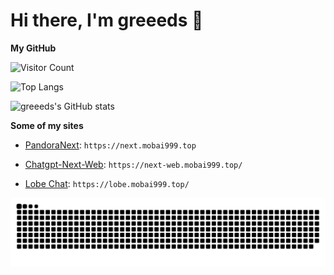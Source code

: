 # Hi there, I'm greeeds 👋

**My GitHub**


![Visitor Count](https://profile-counter.glitch.me/greeeds/count.svg)

![Top Langs](https://github-readme-stats-greeeds.vercel.app/api/top-langs/?username=greeeds&layout=compact&locale=cn)

![greeeds's GitHub stats](https://github-readme-stats-greeeds.vercel.app/api?username=greeeds&show_icons=true&locale=cn&include_all_commits=true&count_private=true)


**Some of my sites**

- [PandoraNext](https://next.mobai999.top/): `https://next.mobai999.top`

- [Chatgpt-Next-Web](https://github.com/greeeds/ChatGPT-Next-Web): `https://next-web.mobai999.top/`

- [Lobe Chat](https://github.com/greeeds/lobe-chat): `https://lobe.mobai999.top/`

<picture>
  <source media="(prefers-color-scheme: dark)" srcset="https://raw.githubusercontent.com/greeeds/greeeds/output/github-contribution-grid-snake-dark.svg" />
  <source media="(prefers-color-scheme: light)" srcset="https://raw.githubusercontent.com/greeeds/greeeds/output/github-contribution-grid-snake.svg" />
  <img alt="github-snake" src="https://raw.githubusercontent.com/greeeds/greeeds/output/github-contribution-grid-snake.svg" />
</picture>
